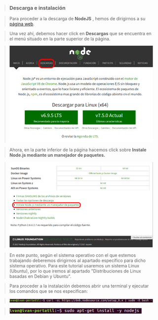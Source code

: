> ### Descarga e instalación

> Para proceder a la descarga de **NodeJS** , hemos de dirigirnos a su [página web](www.nodejs.org).

> Una vez ahí, debemos hacer click en **Descargas** que se encuentra en el menú situado en la parte superior de la página.

> ![](../../imagenes/node_js/descargas.png)

> Ahora, en la parte inferior de la página hacemos click sobre **Instale Node.js mediante un manejador de paquetes.**

> ![](../../imagenes/node_js/instalar_mediante.png)

> En este punto, según el sistema operativo con el que estemos trabajando deberemos dirigirnos al apartado específico para dicho sistema operativo. Para este tutorial usaremos un sistema Linux (Ubuntu), por lo que iremos al apartado "Distribuciones de Linux basadas en Debian y Ubuntu".

> Para proceder a la instalación debemos abrir una terminal y ejecutar los comandos que se nos especifican:

> ![](../../imagenes/node_js/comando-curl1.png)

> ![](../../imagenes/node_js/comando-sudo1.png)

